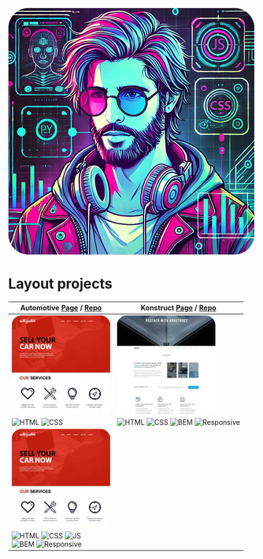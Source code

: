 ![Header](header.png)
# Layout projects

| Automotive [Page](https://rodionnest.github.io/Automotive/) / [Repo](https://github.com/rodionnest/Automotive)| Konstruct [Page](https://rodionnest.github.io/Konstruct/) / [Repo](https://github.com/rodionnest/Konstruct)|
| ----------- | ----------- |
| ![Automotive](automot-preview.png) | ![Konstruct](konstruct-preview.png) |
| ![HTML](https://img.shields.io/badge/HTML-bf5836) ![CSS](https://img.shields.io/badge/CSS-511f78) |  ![HTML](https://img.shields.io/badge/HTML-bf5836) ![CSS](https://img.shields.io/badge/CSS-511f78) ![BEM](https://img.shields.io/badge/BEM-0373fc) ![Responsive](https://img.shields.io/badge/Responsive-505050) |
| ![Calendar](automot-preview.png) |
| ![HTML](https://img.shields.io/badge/HTML-bf5836) ![CSS](https://img.shields.io/badge/CSS-511f78) ![JS](https://img.shields.io/badge/JS-e8d20e)<br> ![BEM](https://img.shields.io/badge/BEM-0373fc) ![Responsive](https://img.shields.io/badge/Responsive-505050) |
